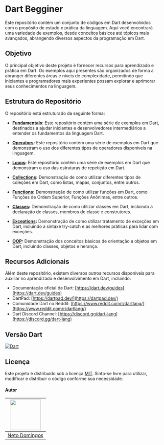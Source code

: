 # Dart Begginer

Este repositório contém um conjunto de códigos em Dart desenvolvidos com o propósito de estudo e prática da linguagem. Aqui você encontrará uma variedade de exemplos, desde conceitos básicos até tópicos mais avançados, abrangendo diversos aspectos da programação em Dart.

## Objetivo

O principal objetivo deste projeto é fornecer recursos para aprendizado e prática em Dart. Os exemplos aqui presentes são organizados de forma a abranger diferentes áreas e níveis de complexidade, permitindo que iniciantes e programadores mais experientes possam explorar e aprimorar seus conhecimentos na linguagem.

## Estrutura do Repositório

O repositório está estruturado da seguinte forma:

- **[Fundamentals](/fundamentals):** Este repositório contém uma série de exemplos em Dart, destinados a ajudar iniciantes e desenvolvedores intermediários a entender os fundamentos da linguagem Dart.

- **[Operators](/operators/):** Este repositório contém uma série de exemplos em Dart que demonstram o uso dos diferentes tipos de operadores disponíveis na linguagem.

- **[Loops](/loops/):** Este repositório contém uma série de exemplos em Dart que demonstram o uso das estruturas de repetição em Dart.

- **[Collections](/collections/):** Demonstração de como utilizar diferentes tipos de coleções em Dart, como listas, mapas, conjuntos, entre outros.

- **[Functions](/functions/):** Demonstração de como utilizar funções em Dart, como Funções de Ordem Superior, Funções Anônimas, entre outros.

- **[Classes](/class/):** Demonstração de como utilizar classes em Dart, incluindo a declaração de classes, membros de classe e construtores.

- **[Exceptions](/exception/):** Demonstração de como utilizar tratamento de exceções em Dart, incluindo a sintaxe try-catch e as melhores práticas para lidar com exceções.

- **[OOP](/oop/):** Demonstração dos conceitos básicos de orientação a objetos em Dart, incluindo classes, objetos e herança.

## Recursos Adicionais

Além deste repositório, existem diversos outros recursos disponíveis para auxiliar no aprendizado e desenvolvimento em Dart, incluindo:

- Documentação oficial de Dart: [https://dart.dev/guides](https://dart.dev/guides)
- DartPad: [https://dartpad.dev/](https://dartpad.dev/)
- Comunidade Dart no Reddit: [https://www.reddit.com/r/dartlang/](https://www.reddit.com/r/dartlang/)
- Dart Discord Channel: [https://discord.gg/dart-lang](https://discord.gg/dart-lang)

## Versão Dart

[![Dart](https://shields.io/badge/dart-3.3.0-blue)](https://choosealicense.com/licenses/mit/)

## Licença

Este projeto é distribuído sob a licença [MIT](LICENSE). Sinta-se livre para utilizar, modificar e distribuir o código conforme sua necessidade.

#### Autor
| <img src="https://avatars0.githubusercontent.com/u/49910898?s=460&u=a8c0048c6136be345c135cc098b37378c6c9b33f&v=4" width="100" height="100" /> |
| :---:  |
| [Neto Domingos](https://github.com/netodomingos) |
